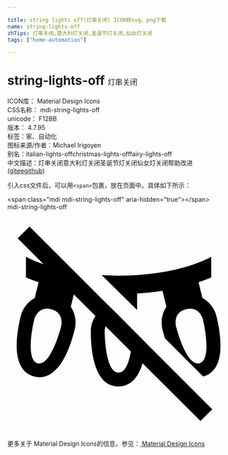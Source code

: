 ```yaml
---

title: string lights off(灯串关闭) ICON转svg、png下载
name: string-lights-off
zhTips: 灯串关闭,意大利灯关闭,圣诞节灯关闭,仙女灯关闭
tags: ["home-automation"]

---
```


# string-lights-off  <small style="font-size: 60%;font-weight: 100">灯串关闭</small>


<div class="detail-page">
<p>
<span>
ICON库：
<span class="badge-secondary badge">Material Design Icons</span> 
</span>
<br/>
<span>
CSS名称：
<span class="badge-secondary badge">mdi-string-lights-off</span> 
</span>
<br/>
<span>
unicode：
<span class="badge-secondary badge">F12BB</span> 
<copy-btn content='F12BB' btn-title=""></copy-btn>
<copy-btn :content='String.fromCodePoint(parseInt("F12BB", 16))' btn-title="复制U"></copy-btn>
</span>
<br/>
<span>
版本：
<span class="badge-secondary badge">4.7.95</span> 
</span><br/><span>标签：<span class="badge-light badge"><router-link to="/tags/home-automation.html">家、自动化</router-link></span></span>
<br/>
<span>图标来源/作者：<span class="badge-light badge">Michael Irigoyen</span></span> 
<br/>
<span>别名：<span class="badge-light badge">italian-lights-off</span><span class="badge-light badge">christmas-lights-off</span><span class="badge-light badge">fairy-lights-off</span></span><br/><span class="zh-detail">中文描述：<span class="badge-primary badge">灯串关闭</span><span class="badge-primary badge">意大利灯关闭</span><span class="badge-primary badge">圣诞节灯关闭</span><span class="badge-primary badge">仙女灯关闭</span><span class="help-link"><span>帮助改进</span>(<a href="https://gitee.com/liuwave/icon-helper/edit/master/json/material/string-lights-off.json" target="_blank" rel="noopener noreferrer">gitee</a><a href="https://github.com/liuwave/icon-helper/edit/master/json/material/string-lights-off.json" target="_blank" rel="noopener noreferrer">github</a></span>)</span><br/>
</p>
</div>
<div class="alert alert-dark">
  <i class="mdi mdi-string-lights-off mdi-48px"></i>
  <i class="mdi mdi-string-lights-off mdi-36px"></i>
  <i class="mdi mdi-string-lights-off mdi-24px"></i>
  <i class="mdi mdi-string-lights-off mdi-18px"></i>
</div>
<div>
  <p>引入css文件后，可以用<code>&lt;span&gt;</code>包裹，放在页面中。具体如下所示：    
  </p>
  <div class="alert alert-primary" style="font-size: 14px">
    &lt;span class="mdi mdi-string-lights-off" aria-hidden="true"&gt;&lt;/span&gt;
    <copy-btn content='<span class="mdi mdi-string-lights-off" aria-hidden="true"></span>'></copy-btn>
  </div>
  <div class="alert alert-secondary">
    <i class="mdi mdi-string-lights-off"
    style="font-size: 24px"
    aria-hidden="true"></i> mdi-string-lights-off
    <copy-btn content="mdi-string-lights-off" btn-title="复制图标名称"></copy-btn>
  </div>
</div>
<div id="svg" class="svg-wrap">
<svg xmlns="http://www.w3.org/2000/svg" viewBox="0 0 24 24"><path d="M14 10.74V8.96C14.95 8.9 15.86 8.81 16.74 8.67L17.16 10.39C16.67 11.12 16.54 12 16.73 12.82C16.82 13.17 16.91 13.5 17 13.8L21.12 17.92C23.61 17.26 23.09 13.55 22.56 11.39C22.36 10.59 21.82 9.85 21.05 9.44L20.63 7.74C21.11 7.58 21.57 7.41 22 7.23V5C20 6.07 16.53 7.03 12 7.03C11.37 7.03 10.76 7 10.17 6.97M20.72 16.5C19.27 16.84 18.19 12.47 18.19 12.47S17.83 11 19.29 10.65 21.1 11.75 21.1 11.75 22.18 16.12 20.72 16.5M14.95 14.29L13.5 12.83V12.83L12.18 11.5H12.18L10 9.34V9.34L9.58 8.93H9.59L7.32 6.66H7.32L2.39 1.73L1.11 3L3.91 5.8C3.19 5.55 2.53 5.28 2 5V7.23C2.43 7.41 2.89 7.58 3.37 7.74L2.95 9.44C2.18 9.85 1.64 10.59 1.44 11.39C.905 13.57 .385 17.31 2.92 17.93C4 18.2 6 17.89 7.27 12.82C7.46 12 7.33 11.12 6.84 10.39L7.17 9.06L9.5 11.38C9.18 11.87 9 12.44 9 13C9 15.24 9.39 19 12 19C12.8 19 13.97 18.59 14.59 16.5L20.84 22.73L22.11 21.46L14.95 14.3L14.95 14.29M5.81 12.47C5.81 12.47 4.74 16.84 3.28 16.5C1.82 16.12 2.9 11.75 2.9 11.75S3.26 10.29 4.71 10.65 5.81 12.47 5.81 12.47M12 17.5C10.5 17.5 10.5 13 10.5 13S10.5 12.77 10.6 12.5L13.32 15.21C13.13 16.35 12.76 17.5 12 17.5Z" /></svg>
</div>
<detail full-name='mdi-string-lights-off'></detail>
    
<div><p>更多关于 Material Design Icons的信息，参见：<a target="_blank" href="https://iconhelper.cn/material.html"> Material Design Icons</a>
</p></div>

